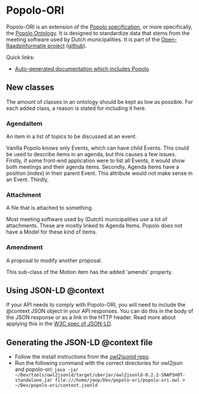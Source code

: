 # Popolo-ORI
Popolo-ORI is an extension of the [Popolo specification](http://popoloproject.com), or more specifically, the [Popolo Ontology](https://raw.githubusercontent.com/argu-co/popolo-spec/gh-pages/ontology.owl). It is designed to standardize data that stems from the meeting software used by Dutch municipalities. It is part of the [Open-Raadsinformatie project](https://openraadsinformatie.nl) ([github](https://github.com/openstate/open-raadsinformatie)).

Quick links:
* [Auto-generated documentation which includes Popolo](http://www.essepuntato.it/lode/imported/reasoner/https://raw.githubusercontent.com/argu-co/popolo-ori/master/popolo-ext.owl).

## New classes
The amount of classes in an ontology should be kept as low as possible. For each added class, a reason is stated for including it here.

### AgendaItem
An item in a list of topics to be discussed at an event.

Vanilla Popolo knows only Events, which can have child Events. This could be used to describe items in an agenda, but this causes a few issues. Firstly, if some front-end application were to list all Events, it would show both meetings and their agenda items. Secondly, Agenda Items have a position (index) in their parent Event. This attribute would not make sense in an Event. Thirdly,

### Attachment
A file that is attached to something.

Most meeting software used by (Dutch) municipalities use a lot of attachments. These are mostly linked to Agenda Items. Popolo does not have a Model for these kind of items.

### Amendment
A proposal to modify another proposal.

This sub-class of the Motion item has the added 'amends' property.

## Using JSON-LD @context
If your API needs to comply with Popolo-ORI, you will need to include the @context JSON object in your API responses. You can do this in the body of the JSON response or as a link in the HTTP header. Read more about applying this in the [W3C spec of JSON-LD](https://www.w3.org/TR/json-ld/#advanced-context-usage).

## Generating the JSON-LD @context file
*   Follow the install instructions from the [owl2jsonld repo](https://github.com/stain/owl2jsonld/).
*   Run the following command with the correct directories for owl2json and popolo-ori: `java -jar ~/Dev/tools/owl2jsonld/target/uberjar/owl2jsonld-0.2.2-SNAPSHOT-standalone.jar file:///home/joep/Dev/popolo-ori/popolo-ori.owl > ~/Dev/popolo-ori/context.jsonld`
